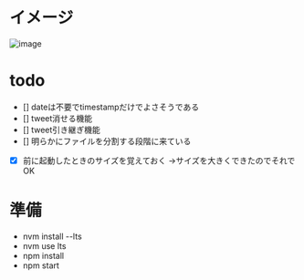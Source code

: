 # イメージ
![image](/image/capture.png)

# todo
- [] dateは不要でtimestampだけでよさそうである
- [] tweet消せる機能
- [] tweet引き継ぎ機能
- [] 明らかにファイルを分割する段階に来ている
- [x] 前に起動したときのサイズを覚えておく →サイズを大きくできたのでそれでOK

# 準備
- nvm install --lts
- nvm use lts
- npm install
- npm start
